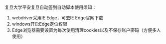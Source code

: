 复旦大学平安复旦自动签到自动脚本使用须知：
1. webdriver采用IE Edge，可去IE Edge官网下载
2. windows开启Edge定位权限
3. Edge浏览器需要设置为每次使用清理cookies以及不保存账户密码（方便多人使用）
